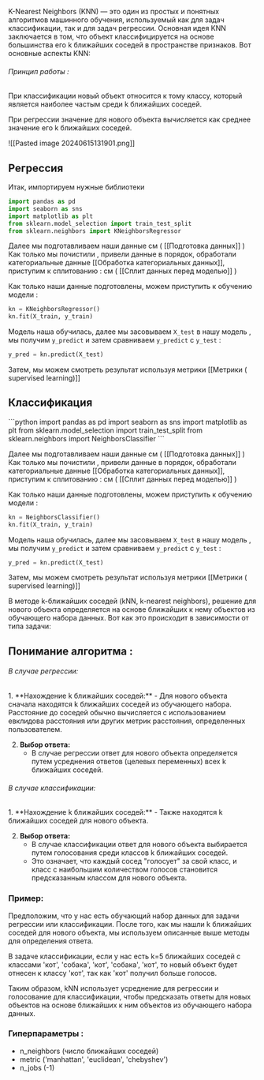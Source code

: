 K-Nearest Neighbors (KNN) — это один из простых и понятных алгоритмов машинного обучения, используемый как для задач классификации, так и для задач регрессии. Основная идея KNN заключается в том, что объект классифицируется на основе большинства его k ближайших соседей в пространстве признаков. Вот основные аспекты KNN:
<h6>Принцип работы :</h6>
При классификации новый объект относится к тому классу, который является наиболее частым среди k ближайших соседей.

При регрессии значение для нового объекта вычисляется как среднее значение его k ближайших соседей.

![[Pasted image 20240615131901.png]]


<h2>Регрессия</h2>
Итак, импортируем нужные библиотеки 

```python 
import pandas as pd
import seaborn as sns
import matplotlib as plt
from sklearn.model_selection import train_test_split
from sklearn.neighbors import KNeighborsRegressor
```

Далее мы подготавливаем наши данные см ( [[Подготовка данных]] )
Как только мы почистили , привели данные в порядок, обработали категориальные данные [[Обработка категориальных данных]],  приступим к сплитованию :
см ( [[Сплит данных перед моделью]] )

Как только наши данные подготовлены, можем приступить к обучению модели : 

```python 
kn = KNeighborsRegressor()
kn.fit(X_train, y_train)
```

Модель наша обучилась, далее мы засовываем `X_test` в нашу модель , мы получим `y_predict` и затем сравниваем `y_predict` с `y_test` : 

```python 
y_pred = kn.predict(X_test)
```

Затем, мы можем смотреть результат используя метрики [[Метрики ( supervised  learning)]]


<h2>Классификация</h2>
```python
import pandas as pd
import seaborn as sns
import matplotlib as plt
from sklearn.model_selection import train_test_split
from sklearn.neighbors import NeighborsClassifier
```

Далее мы подготавливаем наши данные см ( [[Подготовка данных]] )
Как только мы почистили , привели данные в порядок, обработали категориальные данные [[Обработка категориальных данных]],  приступим к сплитованию :
см ( [[Сплит данных перед моделью]] )

Как только наши данные подготовлены, можем приступить к обучению модели : 

```python 
kn = NeighborsClassifier()
kn.fit(X_train, y_train)
```

Модель наша обучилась, далее мы засовываем `X_test` в нашу модель , мы получим `y_predict` и затем сравниваем `y_predict` с `y_test` : 

```python 
y_pred = kn.predict(X_test)
```

Затем, мы можем смотреть результат используя метрики [[Метрики ( supervised  learning)]]

В методе k-ближайших соседей (kNN, k-nearest neighbors), решение для нового объекта определяется на основе ближайших к нему объектов из обучающего набора данных. Вот как это происходит в зависимости от типа задачи:

<h2>Понимание алгоритма : </h2>
<h6>В случае регрессии:</h6>
1. **Нахождение k ближайших соседей:**
   - Для нового объекта сначала находятся k ближайших соседей из обучающего набора. Расстояние до соседей обычно вычисляется с использованием евклидова расстояния или других метрик расстояния, определенных пользователем.

2. **Выбор ответа:**
   - В случае регрессии ответ для нового объекта определяется путем усреднения ответов (целевых переменных) всех k ближайших соседей.
<h6>В случае классификации:</h6>
1. **Нахождение k ближайших соседей:**
   - Также находятся k ближайших соседей для нового объекта.

2. **Выбор ответа:**
   - В случае классификации ответ для нового объекта выбирается путем голосования среди классов k ближайших соседей.
   - Это означает, что каждый сосед "голосует" за свой класс, и класс с наибольшим количеством голосов становится предсказанным классом для нового объекта.

### Пример:

Предположим, что у нас есть обучающий набор данных для задачи регрессии или классификации. После того, как мы нашли k ближайших соседей для нового объекта, мы используем описанные выше методы для определения ответа.

В задаче классификации, если у нас есть k=5 ближайших соседей с классами 'кот', 'собака', 'кот', 'собака', 'кот', то новый объект будет отнесен к классу 'кот', так как 'кот' получил больше голосов.

Таким образом, kNN использует усреднение для регрессии и голосование для классификации, чтобы предсказать ответы для новых объектов на основе ближайших к ним объектов из обучающего набора данных.



### Гиперпараметры : 

- n_neighbors (число ближайших соседей)
- metric ('manhattan', 'euclidean', 'chebyshev')
- n_jobs (-1)





